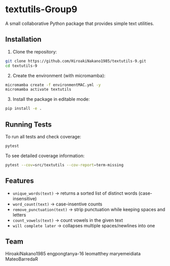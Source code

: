 # textutils-Group9
 A small collaborative Python package that provides simple text utilities.

## Installation

1. Clone the repository:
```bash
git clone https://github.com/HiroakiNakano1985/textutils-9.git
cd textutils-9
```

2. Create the environment (with micromamba):
```bash
micromamba create -f environmentMAC.yml -y
micromamba activate textutils
```

3. Install the package in editable mode:

```bash
pip install -e .
```

## Running Tests

To run all tests and check coverage:

```bash
pytest
```

To see detailed coverage information:

```bash
pytest --cov=src/textutils --cov-report=term-missing
```

## Features

* `unique_words(text)` → returns a sorted list of distinct words (case-insensitive)
* `word_count(text)` → case-insentive counts
* `remove_punctuation(text)` → strip punctuation while keeping spaces and letters
* `count_vowels(text)` → count vowels in the given text
* `will complete later` → collapses multiple spaces/newlines into one

## Team

HiroakiNakano1985
engpongtanya-16
leomatthey
maryemeidiata
MateoBarredaR
